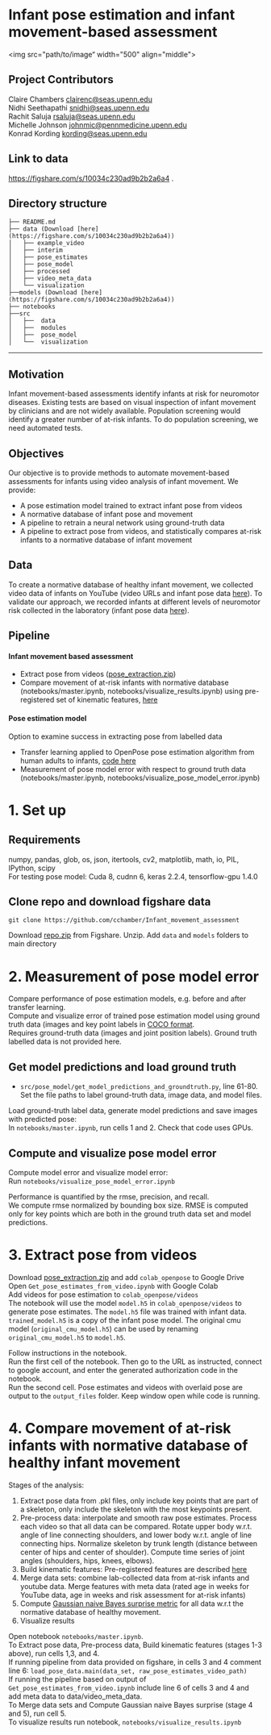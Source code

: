 # Infant pose estimation and infant movement-based assessment


<img src="path/to/image“ width="500" align="middle">


## Project Contributors
Claire Chambers clairenc@seas.upenn.edu   
Nidhi Seethapathi snidhi@seas.upenn.edu  
Rachit Saluja rsaluja@seas.upenn.edu  
Michelle Johnson johnmic@pennmedicine.upenn.edu  
Konrad Kording kording@seas.upenn.edu  


## Link to data
https://figshare.com/s/10034c230ad9b2b2a6a4 . 

Directory structure
------------

    ├── README.md  
    ├── data (Download [here] (https://figshare.com/s/10034c230ad9b2b2a6a4))  
    │   ├── example_video  
    │   ├── interim  
    │   ├── pose_estimates  
    │   ├── pose_model  
    │   ├── processed  
    │   ├── video_meta_data  
    │   └── visualization  
    ├──models (Download [here] (https://figshare.com/s/10034c230ad9b2b2a6a4))  
    ├── notebooks  
    ├──src  
    │   ├──  data  
    │   ├──  modules  
    │   ├──  pose_model  
    │   └──  visualization 


--------

## Motivation
Infant movement-based assessments identify infants at risk for neuromotor diseases. Existing tests are based on visual inspection of infant movement by clinicians and are not widely available. Population screening would identify a greater number of at-risk infants. To do population screening, we need automated tests.

## Objectives
Our objective is to provide methods to automate movement-based assessments for infants using video analysis of infant movement.
We provide:
- A pose estimation model trained to extract infant pose from videos
- A normative database of infant pose and movement
- A pipeline to retrain a neural network using ground-truth data
- A pipeline to extract pose from videos, and statistically compares at-risk infants to a normative database of infant movement

## Data
To create a normative database of healthy infant movement, we collected video data of infants on YouTube (video URLs and  infant pose data [here](https://figshare.com/s/10034c230ad9b2b2a6a4)). To validate our approach, we recorded infants at different levels of neuromotor risk collected in the laboratory (infant pose data [here](https://figshare.com/s/10034c230ad9b2b2a6a4)).

## Pipeline

#### Infant movement based assessment
- Extract pose from videos ([pose_extraction.zip](https://figshare.com/s/10034c230ad9b2b2a6a4))
- Compare movement of at-risk infants with normative database (notebooks/master.ipynb, notebooks/visualize_results.ipynb) using pre-registered set of kinematic features, [here](https://osf.io/hv7tm/)

#### Pose estimation model
Option to examine success in extracting pose from labelled data
- Transfer learning applied to OpenPose pose estimation algorithm from human adults to infants, [code here](https://github.com/cchamber/openpose_keras)
- Measurement of pose model error with respect to ground truth data (notebooks/master.ipynb,
notebooks/visualize_pose_model_error.ipynb)

# 1. Set up
## Requirements
 numpy, pandas, glob, os, json, itertools, cv2, matplotlib, math, io, PIL, IPython, scipy  
For testing pose model: Cuda 8, cudnn 6, keras 2.2.4, tensorflow-gpu 1.4.0

## Clone repo and download figshare data
`git clone https://github.com/cchamber/Infant_movement_assessment`

Download [repo.zip](https://figshare.com/s/10034c230ad9b2b2a6a4) from Figshare. Unzip. Add `data` and `models` folders to main directory  

# 2. Measurement of pose model error
Compare performance of pose estimation models, e.g. before and after transfer learning.  
Compute and visualize error of trained pose estimation model using ground truth data (images and key point labels in [COCO format](www.cocodataset.org/).  
Requires ground-truth data (images and joint position labels). Ground truth labelled data is not provided here.  

## Get model predictions and load ground truth
- `src/pose_model/get_model_predictions_and_groundtruth.py`, line 61-80. Set the file paths to label ground-truth data, image data, and model files.

Load ground-truth label data, generate model predictions and save images with predicted pose:  
In `notebooks/master.ipynb`, run cells 1 and 2. Check that code uses GPUs.

## Compute and visualize pose model error
Compute model error and visualize model error:  
Run `notebooks/visualize_pose_model_error.ipynb`  

Performance is quantified by the rmse, precision, and recall.  
We compute rmse normalized by bounding box size. RMSE is computed only for key points which are both in the ground truth data set and model predictions.  


# 3. Extract pose from videos 
Download [pose_extraction.zip](https://figshare.com/s/10034c230ad9b2b2a6a4) and add `colab_openpose` to Google Drive  
Open `Get_pose_estimates_from_video.ipynb` with Google Colab    
Add videos for pose estimation to `colab_openpose/videos`  
The notebook will use the model `model.h5` in `colab_openpose/videos` to generate pose estimates. The `model.h5` file was trained with infant data. `trained_model.h5` is a copy of the infant pose model. The original cmu model (`original_cmu_model.h5`) can be used by renaming `original_cmu_model.h5` to `model.h5`.  

Follow instructions in the notebook.  
Run the first cell of the notebook. Then go to the URL as instructed, connect to google account, and enter the generated authorization code in the notebook.  
Run the second cell. Pose estimates and videos with overlaid pose are output to the `output_files` folder.  Keep window open while code is running.

# 4. Compare movement of at-risk infants with normative database of healthy infant movement
Stages of the analysis:
1. Extract pose data from .pkl files, only include key points that are part of a skeleton, only include the skeleton with the most keypoints present.
2. Pre-process data: interpolate and smooth raw pose estimates. Process each video so that all data can be compared. Rotate upper body w.r.t. angle of line connecting shoulders, and lower body w.r.t. angle of line connecting hips. Normalize skeleton by trunk length (distance between center of hips and center of shoulder). Compute time series of joint angles (shoulders, hips, knees, elbows).
3. Build kinematic features: Pre-registered features are described [here](https://osf.io/hv7tm/)   
4. Merge data sets: combine lab-collected data from at-risk infants and youtube data. Merge features with meta data (rated age in weeks for YouTube data, age in weeks and risk assessment for at-risk infants)
5. Compute [Gaussian naive Bayes surprise metric](https://en.wikipedia.org/wiki/Naive_Bayes_classifier#Gaussian_naive_Bayes) for all data w.r.t the normative database of healthy movement. 
6. Visualize results  

Open notebook `notebooks/master.ipynb`.  
To Extract pose data, Pre-process data, Build kinematic features (stages 1-3 above), run cells 1,3, and 4.  
If running pipeline from data provided on figshare, in cells 3 and 4 comment line 6: `load_pose_data.main(data_set, raw_pose_estimates_video_path)`  
If running the pipeline based on output of `Get_pose_estimates_from_video.ipynb` include line 6 of cells 3 and 4 and add meta data to data/video_meta_data.  
To Merge data sets and Compute Gaussian naive Bayes surprise (stage 4 and 5), run cell 5.  
To visualize results run notebook, `notebooks/visualize_results.ipynb`  
